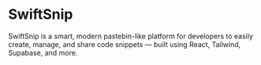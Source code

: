 # SwiftSnip
SwiftSnip is a smart, modern pastebin-like platform for developers to easily create, manage, and share code snippets — built using React, Tailwind, Supabase, and more.
